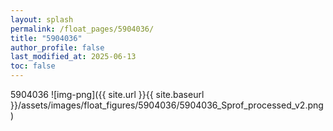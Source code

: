 ```yaml
---
layout: splash
permalink: /float_pages/5904036/
title: "5904036"
author_profile: false
last_modified_at: 2025-06-13
toc: false
---
```

 
5904036
![img-png]({{ site.url }}{{ site.baseurl }}/assets/images/float_figures/5904036/5904036_Sprof_processed_v2.png)